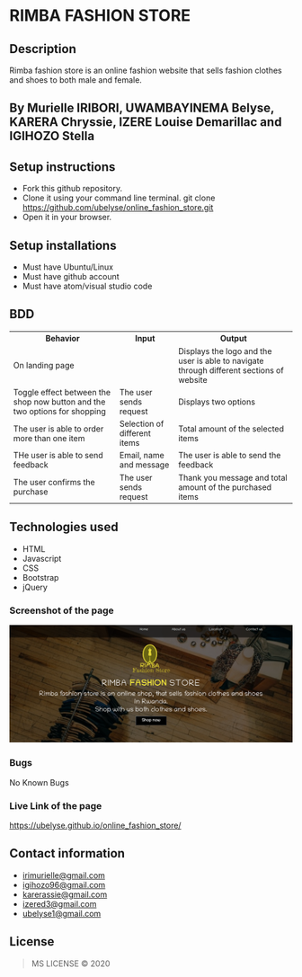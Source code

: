 # RIMBA FASHION STORE
## Description
Rimba fashion store is an online fashion website that sells fashion clothes and shoes to both male and female.
## By Murielle IRIBORI,  UWAMBAYINEMA Belyse, KARERA Chryssie, IZERE Louise Demarillac and IGIHOZO Stella
## Setup instructions
* Fork this github repository.
* Clone it using your command line terminal. git clone https://github.com/ubelyse/online_fashion_store.git
* Open it in your browser.
## Setup installations
* Must have Ubuntu/Linux
* Must have github account
* Must have atom/visual studio code
## BDD
<table>
    <tr>
      <th>Behavior</th> 
      <th>Input</th> 
      <th>Output</th>   
    </tr>
    <tr>
        <td>On landing page</td>
        <td></td>
        <td>Displays the logo and the user is able to navigate through different sections of website</td>
    </tr> 
    <tr>
        <td>Toggle effect between the shop now button and the two options for shopping</td>
        <td>The user sends request</td>
        <td>Displays two options</td>
    </tr>
    <tr>
        <td>The user is able to order more than one item</td>
        <td>Selection of different items</td>
        <td>Total amount of the selected items</td>
    </tr>
    <tr>
        <td>THe user is able to send feedback</td>
        <td>Email, name and message</td>
        <td>The user is able to send the feedback</td>
    </tr>
    <tr>
        <td>The user confirms the purchase</td>
        <td>The user sends request</td>
        <td>Thank you message and total amount of the purchased items</td>
    </tr>
</table>

## Technologies used
* HTML
* Javascript
* CSS
* Bootstrap
* jQuery
### Screenshot of the page
![RIMBA FASHION SHOP](imgs/Rimba.png)
### Bugs
No Known Bugs
### Live Link of the page
https://ubelyse.github.io/online_fashion_store/
## Contact information
* irimurielle@gmail.com
* igihozo96@gmail.com
* karerassie@gmail.com
* izered3@gmail.com
* ubelyse1@gmail.com
## License
>MS LICENSE &copy; 2020
